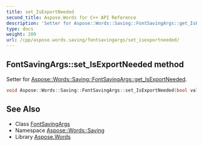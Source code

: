 ```yaml
---
title: set_IsExportNeeded
second_title: Aspose.Words for C++ API Reference
description: 'Setter for Aspose::Words::Saving::FontSavingArgs::get_IsExportNeeded.'
type: docs
weight: 209
url: /cpp/aspose.words.saving/fontsavingargs/set_isexportneeded/
---
```

## FontSavingArgs::set_IsExportNeeded method


Setter for [Aspose::Words::Saving::FontSavingArgs::get_IsExportNeeded](../get_isexportneeded/).

```cpp
void Aspose::Words::Saving::FontSavingArgs::set_IsExportNeeded(bool value)
```

## See Also

* Class [FontSavingArgs](../)
* Namespace [Aspose::Words::Saving](../../)
* Library [Aspose.Words](../../../)
